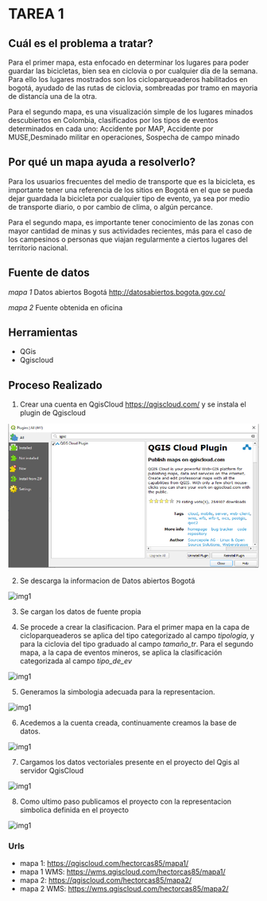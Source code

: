 # TAREA 1

## Cuál es el problema a tratar?

Para el primer mapa, esta enfocado en determinar los lugares para poder guardar las bicicletas, bien sea en ciclovia o por cualquier día de la semana. Para ello los lugares mostrados son los cicloparqueaderos habilitados en bogotá, ayudado de las rutas de ciclovia, sombreadas por tramo en mayoria de distancía una de la otra.

Para el segundo mapa, es una visualización simple de los lugares minados descubiertos en Colombia, clasificados por los tipos de eventos determinados en cada uno: Accidente por MAP, Accidente por MUSE,Desminado militar en operaciones, Sospecha de campo minado

## Por qué un mapa ayuda a resolverlo?

Para los usuarios frecuentes del medio de transporte que es la bicicleta, es importante tener una referencia de los sitios en Bogotá en el que se pueda dejar guardada la bicicleta por cualquier tipo de evento, ya sea por medio de transporte diario, o por cambio de clima, o algún percance. 

Para el segundo mapa, es importante tener conocimiento de las zonas con mayor cantidad de minas y sus actividades recientes, más para el caso de los campesinos o personas que viajan regularmente a ciertos lugares del territorio nacional.

## Fuente de datos

_mapa 1_ Datos abiertos Bogotá http://datosabiertos.bogota.gov.co/

_mapa 2_ Fuente obtenida en oficina


## Herramientas

* QGis 
* Qgiscloud

## Proceso Realizado
1. Crear una cuenta en QgisCloud https://qgiscloud.com/ y se instala el plugin de Qgiscloud

![img1](IMAGENES/Tarea1/plugin.PNG)

2. Se descarga la informacion de Datos abiertos Bogotá

![img1](IMAGENES/DATOS_ABIERTOS_ESRI.JPG)

3. Se cargan los datos de fuente propia

4. Se procede a crear la clasificacion. Para el primer mapa en la capa de cicloparqueaderos se aplica del tipo categorizado al campo  _tipologia_, y para la ciclovia del tipo graduado al campo _tamaño_tr_. Para el segundo mapa, a la capa de eventos mineros, se aplica la clasificación categorizada al campo _tipo_de_ev_

![img1](IMAGENES/EXPRESION.JPG)

5. Generamos la simbologia adecuada para la representacion.

![img1](IMAGENES/CLASIFICACION.JPG)

6. Acedemos a la cuenta creada, continuamente creamos la base de datos.

![img1](IMAGENES/QGISCLOUD_CUENTA.JPG)

7. Cargamos los datos vectoriales presente en el proyecto del Qgis al servidor QgisCloud

![img1](IMAGENES/SUBIR_QGISCLOUD.JPG)

8. Como ultimo paso publicamos el proyecto con la representacion simbolica definida en el proyecto

![img1](IMAGENES/CONFIGURACION_QGISCLOUD.JPG)



### Urls

* mapa 1: https://qgiscloud.com/hectorcas85/mapa1/
* mapa 1 WMS: https://wms.qgiscloud.com/hectorcas85/mapa1/
* mapa 2: https://qgiscloud.com/hectorcas85/mapa2/
* mapa 2 WMS: https://wms.qgiscloud.com/hectorcas85/mapa2/
